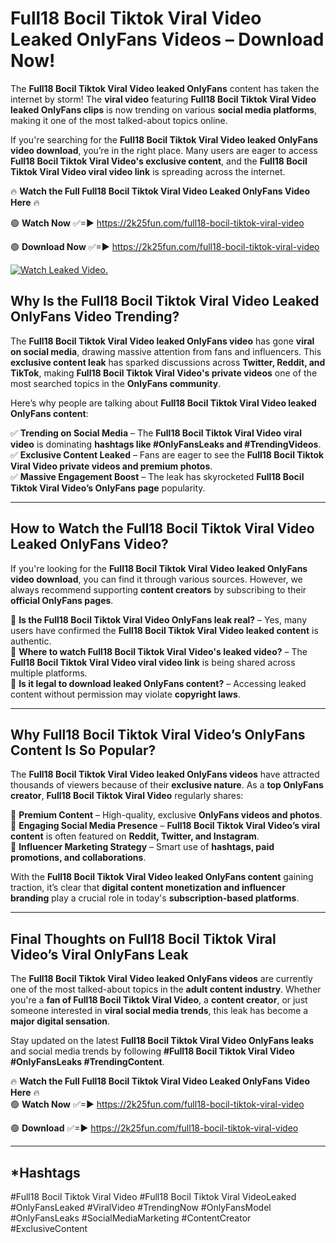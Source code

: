 # Full18 Bocil Tiktok Viral Video Leaked OnlyFans Videos – Download Now!

The **Full18 Bocil Tiktok Viral Video leaked OnlyFans** content has taken the internet by storm! The **viral video** featuring **Full18 Bocil Tiktok Viral Video leaked OnlyFans clips** is now trending on various **social media platforms**, making it one of the most talked-about topics online.  

If you're searching for the **Full18 Bocil Tiktok Viral Video leaked OnlyFans video download**, you’re in the right place. Many users are eager to access **Full18 Bocil Tiktok Viral Video's exclusive content**, and the **Full18 Bocil Tiktok Viral Video viral video link** is spreading across the internet.  

🔥 **Watch the Full Full18 Bocil Tiktok Viral Video Leaked OnlyFans Video Here** 🔥  

🟢 **Watch Now** ✅=► https://2k25fun.com/full18-bocil-tiktok-viral-video

🟢 **Download Now** ✅=► https://2k25fun.com/full18-bocil-tiktok-viral-video

[![Watch Leaked Video.](https://miro.medium.com/v2/resize:fit:828/format:webp/1*cilzJN44JGOrTw9NJCrNHA.gif "Watch Leaked Video")](https://2k25fun.com/full18-bocil-tiktok-viral-video)

## **Why Is the Full18 Bocil Tiktok Viral Video Leaked OnlyFans Video Trending?**  

The **Full18 Bocil Tiktok Viral Video leaked OnlyFans video** has gone **viral on social media**, drawing massive attention from fans and influencers. This **exclusive content leak** has sparked discussions across **Twitter, Reddit, and TikTok**, making **Full18 Bocil Tiktok Viral Video's private videos** one of the most searched topics in the **OnlyFans community**.  

Here’s why people are talking about **Full18 Bocil Tiktok Viral Video leaked OnlyFans content**:  

✅ **Trending on Social Media** – The **Full18 Bocil Tiktok Viral Video viral video** is dominating **hashtags like #OnlyFansLeaks and #TrendingVideos**.  
✅ **Exclusive Content Leaked** – Fans are eager to see the **Full18 Bocil Tiktok Viral Video private videos and premium photos**.  
✅ **Massive Engagement Boost** – The leak has skyrocketed **Full18 Bocil Tiktok Viral Video’s OnlyFans page** popularity.  

---

## **How to Watch the Full18 Bocil Tiktok Viral Video Leaked OnlyFans Video?**  

If you're looking for the **Full18 Bocil Tiktok Viral Video leaked OnlyFans video download**, you can find it through various sources. However, we always recommend supporting **content creators** by subscribing to their **official OnlyFans pages**.  

🔹 **Is the Full18 Bocil Tiktok Viral Video OnlyFans leak real?** – Yes, many users have confirmed the **Full18 Bocil Tiktok Viral Video leaked content** is authentic.  
🔹 **Where to watch Full18 Bocil Tiktok Viral Video's leaked video?** – The **Full18 Bocil Tiktok Viral Video viral video link** is being shared across multiple platforms.  
🔹 **Is it legal to download leaked OnlyFans content?** – Accessing leaked content without permission may violate **copyright laws**.  

---

## **Why Full18 Bocil Tiktok Viral Video’s OnlyFans Content Is So Popular?**  

The **Full18 Bocil Tiktok Viral Video leaked OnlyFans videos** have attracted thousands of viewers because of their **exclusive nature**. As a **top OnlyFans creator**, **Full18 Bocil Tiktok Viral Video** regularly shares:  

📌 **Premium Content** – High-quality, exclusive **OnlyFans videos and photos**.  
📌 **Engaging Social Media Presence** – **Full18 Bocil Tiktok Viral Video’s viral content** is often featured on **Reddit, Twitter, and Instagram**.  
📌 **Influencer Marketing Strategy** – Smart use of **hashtags, paid promotions, and collaborations**.  

With the **Full18 Bocil Tiktok Viral Video leaked OnlyFans content** gaining traction, it’s clear that **digital content monetization and influencer branding** play a crucial role in today's **subscription-based platforms**.  

---

## **Final Thoughts on Full18 Bocil Tiktok Viral Video’s Viral OnlyFans Leak**  

The **Full18 Bocil Tiktok Viral Video leaked OnlyFans videos** are currently one of the most talked-about topics in the **adult content industry**. Whether you're a **fan of Full18 Bocil Tiktok Viral Video**, a **content creator**, or just someone interested in **viral social media trends**, this leak has become a **major digital sensation**.  

Stay updated on the latest **Full18 Bocil Tiktok Viral Video OnlyFans leaks** and social media trends by following **#Full18 Bocil Tiktok Viral Video #OnlyFansLeaks #TrendingContent**.  

🔥 **Watch the Full Full18 Bocil Tiktok Viral Video Leaked OnlyFans Video Here** 🔥  
🟢 **Watch Now** ✅=► https://2k25fun.com/full18-bocil-tiktok-viral-video

🟢 **Download** ✅=► https://2k25fun.com/full18-bocil-tiktok-viral-video

---

## *Hashtags
#Full18 Bocil Tiktok Viral Video #Full18 Bocil Tiktok Viral VideoLeaked #OnlyFansLeaked #ViralVideo #TrendingNow #OnlyFansModel #OnlyFansLeaks #SocialMediaMarketing #ContentCreator #ExclusiveContent  